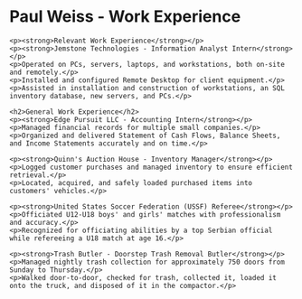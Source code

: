 <!DOCTYPE html>
<html lang="en">

<body>
    <h1>Paul Weiss - Work Experience</h1>

    <p><strong>Relevant Work Experience</strong></p>
    <p><strong>Jemstone Technologies - Information Analyst Intern</strong></p>
    <p>Operated on PCs, servers, laptops, and workstations, both on-site and remotely.</p>
    <p>Installed and configured Remote Desktop for client equipment.</p>
    <p>Assisted in installation and construction of workstations, an SQL inventory database, new servers, and PCs.</p>
    
    <h2>General Work Experience</h2>
    <p><strong>Edge Pursuit LLC - Accounting Intern</strong></p>
    <p>Managed financial records for multiple small companies.</p>
    <p>Organized and delivered Statement of Cash Flows, Balance Sheets, and Income Statements accurately and on time.</p>
    
    <p><strong>Quinn's Auction House - Inventory Manager</strong></p>
    <p>Logged customer purchases and managed inventory to ensure efficient retrieval.</p>
    <p>Located, acquired, and safely loaded purchased items into customers' vehicles.</p>
    
    <p><strong>United States Soccer Federation (USSF) Referee</strong></p>
    <p>Officiated U12-U18 boys' and girls' matches with professionalism and accuracy.</p>
    <p>Recognized for officiating abilities by a top Serbian official while refereeing a U18 match at age 16.</p>
    
    <p><strong>Trash Butler - Doorstep Trash Removal Butler</strong></p>
    <p>Managed nightly trash collection for approximately 750 doors from Sunday to Thursday.</p>
    <p>Walked door-to-door, checked for trash, collected it, loaded it onto the truck, and disposed of it in the compactor.</p>
</body>
</html>
